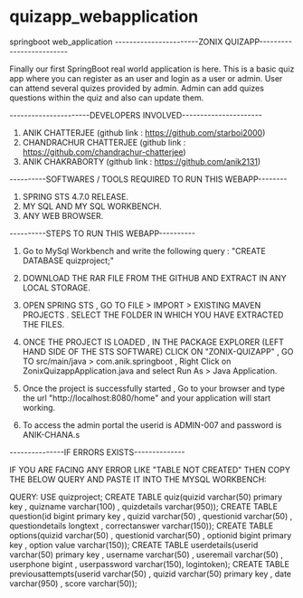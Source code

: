 # quizapp_webapplication
springboot web_application
-----------------------ZONIX QUIZAPP-------------------------

Finally our first SpringBoot real world application is here. 
This is a basic quiz app where you can register as an user and login as a user or admin.
User can attend several quizes provided by admin.
Admin can add quizes questions within the quiz and also can update them.

----------------------DEVELOPERS INVOLVED----------------------
1. ANIK CHATTERJEE (github link : https://github.com/starboi2000)
2. CHANDRACHUR CHATTERJEE (github link : https://github.com/chandrachur-chatterjee)
3. ANIK CHAKRABORTY (github link : https://github.com/anik2131)


----------SOFTWARES / TOOLS REQUIRED TO RUN THIS WEBAPP--------
1. SPRING STS 4.7.0 RELEASE.
2. MY SQL AND MY SQL WORKBENCH.
3. ANY WEB BROWSER.

----------STEPS TO RUN THIS WEBAPP----------
1. Go to MySql Workbench and write the following query : "CREATE DATABASE quizproject;"
2. DOWNLOAD THE RAR FILE FROM THE GITHUB AND EXTRACT IN ANY LOCAL STORAGE.
3. OPEN SPRING STS , GO TO FILE > IMPORT > EXISTING MAVEN PROJECTS . SELECT THE FOLDER IN WHICH YOU HAVE EXTRACTED THE FILES.
4. ONCE THE PROJECT IS LOADED , IN THE PACKAGE EXPLORER (LEFT HAND SIDE OF THE STS SOFTWARE) CLICK ON "ZONIX-QUIZAPP" , 
          GO TO src/main/java > com.anik.springboot , Right Click on ZonixQuizappApplication.java and select Run As > Java Application.

5. Once the project is successfully started , Go to your browser and type the url "http://localhost:8080/home" and your application will start working.
6. To access the admin portal the userid is ADMIN-007 and password is ANIK-CHANA.s

---------------IF ERRORS EXISTS--------------

IF YOU ARE FACING ANY ERROR LIKE "TABLE NOT CREATED" THEN  COPY THE BELOW QUERY AND PASTE IT INTO THE MYSQL WORKBENCH:

QUERY:
USE quizproject;
CREATE TABLE quiz(quizid varchar(50) primary key , quizname varchar(100) , quizdetails varchar(950)); 
CREATE TABLE question(id bigint primary key , quizid varchar(50) , questionid varchar(50) , questiondetails longtext , correctanswer varchar(150));
CREATE TABLE options(quizid varchar(50) , questionid varchar(50) , optionid bigint primary key , option value varchar(150));
CREATE TABLE userdetails(userid varchar(50) primary key , username varchar(50) , useremail varchar(50) , userphone bigint , userpassword varchar(150), logintoken);
CREATE TABLE previousattempts(userid varchar(50) , quizid varchar(50) primary key , date varchar(950) , score varchar(50));

